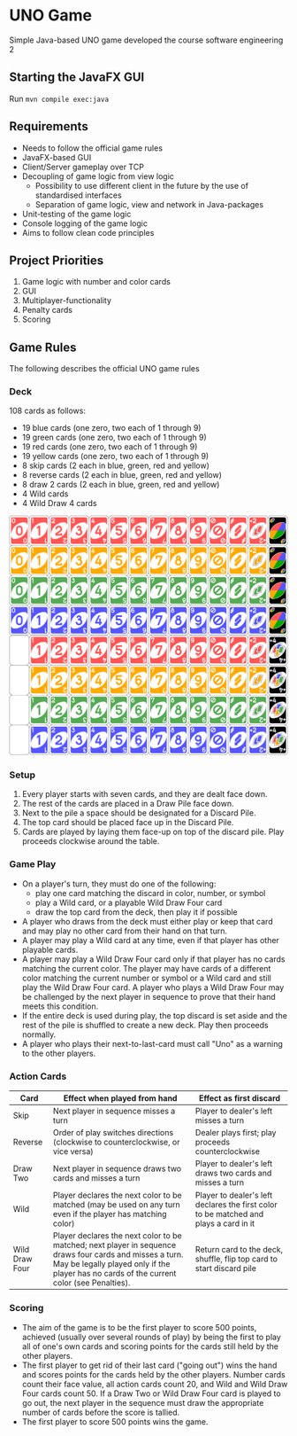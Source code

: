 # UNO Game
Simple Java-based UNO game developed the course software engineering 2

## Starting the JavaFX GUI
Run `mvn compile exec:java`

## Requirements
* Needs to follow the official game rules
* JavaFX-based GUI
* Client/Server gameplay over TCP
* Decoupling of game logic from view logic
    * Possibility to use different client in the future by the use of standardised interfaces
    * Separation of game logic, view and network in Java-packages
* Unit-testing of the game logic
* Console logging of the game logic
* Aims to follow clean code principles

## Project Priorities
1. Game logic with number and color cards
2. GUI
3. Multiplayer-functionality
4. Penalty cards
5. Scoring

## Game Rules
The following describes the official UNO game rules
### Deck
108 cards as follows:
* 19 blue cards (one zero, two each of 1 through 9)
* 19 green cards (one zero, two each of 1 through 9)
* 19 red cards (one zero, two each of 1 through 9)
* 19 yellow cards (one zero, two each of 1 through 9)
* 8 skip cards (2 each in blue, green, red and yellow)
* 8 reverse cards (2 each in blue, green, red and yellow)
* 8 draw 2 cards (2 each in blue, green, red and yellow)
* 4 Wild cards
* 4 Wild Draw 4 cards

![alt text](UNO_cards_deck.svg)

### Setup
1. Every player starts with seven cards, and they are dealt face down. 
2. The rest of the cards are placed in a Draw Pile face down. 
3. Next to the pile a space should be designated for a Discard Pile. 
4. The top card should be placed face up in the Discard Pile.
5. Cards are played by laying them face-up on top of the discard pile. Play proceeds clockwise around the table.


### Game Play
* On a player's turn, they must do one of the following:
    * play one card matching the discard in color, number, or symbol
    * play a Wild card, or a playable Wild Draw Four card
    * draw the top card from the deck, then play it if possible
* A player who draws from the deck must either play or keep that card and may play no other card from their hand on that turn.
* A player may play a Wild card at any time, even if that player has other playable cards.
* A player may play a Wild Draw Four card only if that player has no cards matching the current color. The player may have cards of a different color matching the current number or symbol or a Wild card and still play the Wild Draw Four card. A player who plays a Wild Draw Four may be challenged by the next player in sequence to prove that their hand meets this condition.
* If the entire deck is used during play, the top discard is set aside and the rest of the pile is shuffled to create a new deck. Play then proceeds normally.
* A player who plays their next-to-last-card must call "Uno" as a warning to the other players.

### Action Cards
| Card           | Effect when played from hand                                                                                                                                                                          | Effect as first discard                                                               |
|----------------|-------------------------------------------------------------------------------------------------------------------------------------------------------------------------------------------------------|---------------------------------------------------------------------------------------|
| Skip           | Next player in sequence misses a turn                                                                                                                                                                 | Player to dealer's left misses a turn                                                 |
| Reverse        | Order of play switches directions (clockwise to counterclockwise, or vice versa)                                                                                                                       | Dealer plays first; play proceeds counterclockwise                                    |
| Draw Two       | Next player in sequence draws two cards and misses a turn                                                                                                                                             | Player to dealer's left draws two cards and misses a turn                             |
| Wild           | Player declares the next color to be matched (may be used on any turn even if the player has matching color)                                                                                          | Player to dealer's left declares the first color to be matched and plays a card in it |
| Wild Draw Four | Player declares the next color to be matched; next player in sequence draws four cards and misses a turn. May be legally played only if the player has no cards of the current color (see Penalties). | Return card to the deck, shuffle, flip top card to start discard pile                 |

### Scoring
* The aim of the game is to be the first player to score 500 points, achieved (usually over several rounds of play) by being the first to play all of one's own cards and scoring points for the cards still held by the other players.
* The first player to get rid of their last card ("going out") wins the hand and scores points for the cards held by the other players. Number cards count their face value, all action cards count 20, and Wild and Wild Draw Four cards count 50. If a Draw Two or Wild Draw Four card is played to go out, the next player in the sequence must draw the appropriate number of cards before the score is tallied.
* The first player to score 500 points wins the game.
